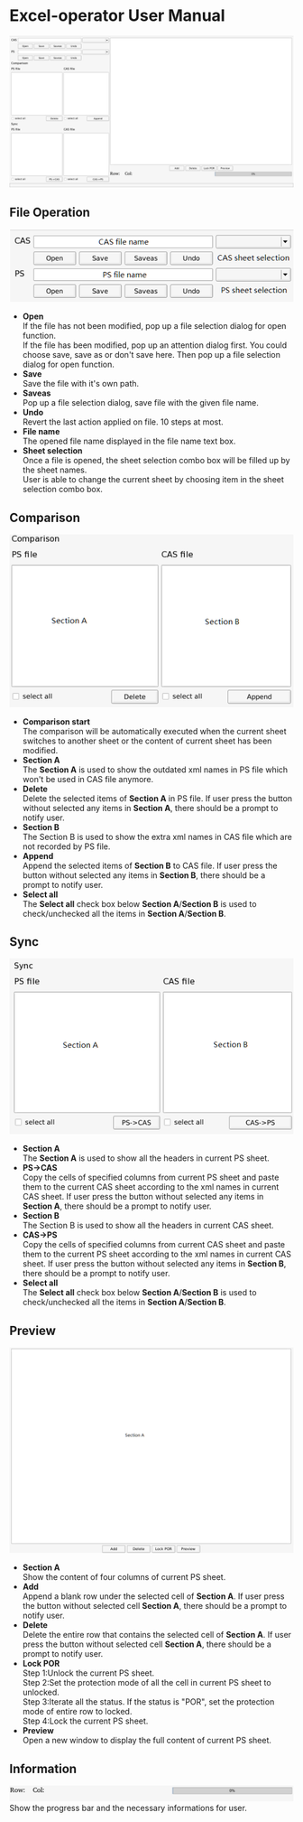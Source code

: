 # Excel-operator User Manual
![](https://raw.githubusercontent.com/DericGitHub/excel-operator/master/Window.png)
## File Operation
![](https://raw.githubusercontent.com/DericGitHub/excel-operator/master/File%20Operation.png)
* **Open**  
If the file has not been modified, pop up a file selection dialog for open function.  
If the file has been modified, pop up an attention dialog first. You could choose save, save as or don't save here. Then pop up a file selection dialog for open function.  
* **Save**  
Save the file with it's own path.
* **Saveas**  
Pop up a file selection dialog, save file with the given file name.
* **Undo**  
Revert the last action applied on file. 10 steps at most.
* **File name**  
The opened file name displayed in the file name text box.
* **Sheet selection**  
Once a file is opened, the sheet selection combo box will be filled up by the sheet names.  
User is able to change the current sheet by choosing item in the sheet selection combo box.
## Comparison
![](https://raw.githubusercontent.com/DericGitHub/excel-operator/master/Comparison.png)
* **Comparison start**  
The comparison will be automatically executed when the current sheet switches to another sheet or the content of current sheet has been modified.  
* **Section A**  
The **Section A** is used to show the outdated xml names in PS file which won't be used in CAS file anymore.
* **Delete**  
Delete the selected items of **Section A** in PS file. If user press the button without selected any items in **Section A**, there should be a prompt to notify user.
* **Section B**  
The Section B is used to show the extra xml names in CAS file which are not recorded by PS file.
* **Append**  
Append the selected items of **Section B** to CAS file. If user press the button without selected any items in **Section B**, there should be a prompt to notify user.
* **Select all**  
The **Select all** check box below **Section A**/**Section B** is used to check/unchecked all the items in **Section A**/**Section B**.
## Sync
![](https://raw.githubusercontent.com/DericGitHub/excel-operator/master/Sync.png)
* **Section A**  
The **Section A** is used to show all the headers in current PS sheet.
* **PS->CAS**  
Copy the cells of specified columns from current PS sheet and paste them to the current CAS sheet according to the xml names in current CAS sheet. If user press the button without selected any items in **Section A**, there should be a prompt to notify user.
* **Section B**  
The Section B is used to show all the headers in current CAS sheet.
* **CAS->PS**  
Copy the cells of specified columns from current CAS sheet and paste them to the current PS sheet according to the xml names in current CAS sheet. If user press the button without selected any items in **Section B**, there should be a prompt to notify user.
* **Select all**  
The **Select all** check box below **Section A**/**Section B** is used to check/unchecked all the items in **Section A**/**Section B**.
## Preview
![](https://raw.githubusercontent.com/DericGitHub/excel-operator/master/Preview.png)
* **Section A**  
Show the content of four columns of current PS sheet.
* **Add**  
Append a blank row under the selected cell of **Section A**. If user press the button without selected cell **Section A**, there should be a prompt to notify user.
* **Delete**  
Delete the entire row that contains the selected cell of **Section A**. If user press the button without selected cell **Section A**, there should be a prompt to notify user.
* **Lock POR**  
Step 1:Unlock the current PS sheet.  
Step 2:Set the protection mode of all the cell in current PS sheet to unlocked.  
Step 3:Iterate all the status. If the status is "POR", set the protection mode of entire row to locked.  
Step 4:Lock the current PS sheet.
* **Preview**  
Open a new window to display the full content of current PS sheet.
## Information
![](https://raw.githubusercontent.com/DericGitHub/excel-operator/master/Information.png)
Show the progress bar and the necessary informations for user.

